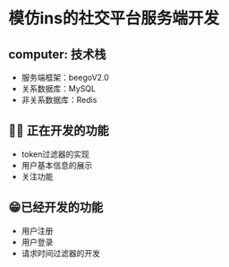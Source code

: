 # 模仿ins的社交平台服务端开发

## computer: 技术栈
- 服务端框架：beegoV2.0
- 关系数据库：MySQL
- 非关系数据库：Redis


## 👨‍💻 正在开发的功能
- token过滤器的实现
- 用户基本信息的展示
- 关注功能

## 😁已经开发的功能

- 用户注册
- 用户登录
- 请求时间过滤器的开发